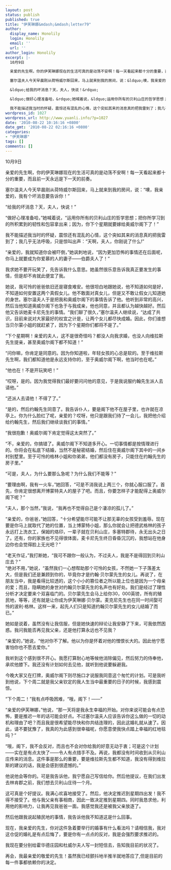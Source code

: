 ```yaml
---
layout: post
status: publish
published: true
title: "伊芙琳娜&mdash;&mdash;letter79"
author:
  display_name: Honolily
  login: Honolily
  email: ''
  url: ''
author_login: Honolily
excerpt: |-
  10月9日

  亲爱的先生啊，你的伊芙琳娜现在的生活可真的是动荡不安啊！每一天看起来都十分的重要，而且前一天永远是下一天的前奏。

  塞尔温夫人今天早晨刚从荷特威尔斯回来，马上就来到我的房间，说：&ldquo;噢，我亲爱的，我有个坏消息要告诉你！&rdquo;

  &ldquo;给我的坏消息？天，夫人，快说！&rdquo;

  &ldquo;做好心理准备哈，&rdquo;她喊着说，&ldquo;运用你所有的贝利山庄的哲学思想；把你所学习到的所积累到的韧性和包容拿出来；因为，你下个星期就要嫁给奥威尔阁下了！&rdquo;

  我不能描述我当时的怀疑，震惊还有混乱的心情，这个突如其来的消息真的把我雷到了；我几乎无法呼吸，只是惊叫出声：&ldquo;天啊，夫人，你刚说了什么!&rdquo;
wordpress_id: 1027
wordpress_url: http://www.yuanli.info/?p=1027
date: '2010-08-22 10:16:16 +0800'
date_gmt: '2010-08-22 02:16:16 +0800'
categories:
- "伊芙琳娜"
tags: []
comments: []
---
```

<p>10月9日</p>
<p>亲爱的先生啊，你的伊芙琳娜现在的生活可真的是动荡不安啊！每一天看起来都十分的重要，而且前一天永远是下一天的前奏。</p>
<p>塞尔温夫人今天早晨刚从荷特威尔斯回来，马上就来到我的房间，说：&ldquo;噢，我亲爱的，我有个坏消息要告诉你！&rdquo;</p>
<p>&ldquo;给我的坏消息？天，夫人，快说！&rdquo;</p>
<p>&ldquo;做好心理准备哈，&rdquo;她喊着说，&ldquo;运用你所有的贝利山庄的哲学思想；把你所学习到的所积累到的韧性和包容拿出来；因为，你下个星期就要嫁给奥威尔阁下了！&rdquo;</p>
<p>我不能描述我当时的怀疑，震惊还有混乱的心情，这个突如其来的消息真的把我雷到了；我几乎无法呼吸，只是惊叫出声：&ldquo;天啊，夫人，你刚说了什么!&rdquo;<a id="more"></a><a id="more-1027"></a></p>
<p>&ldquo;亲爱的，我就知道你会被吓倒，&rdquo;她讽刺地说，&ldquo;因为更加恐怖的事情还在后面呢，你马上就要成为你爱慕的人的妻子&mdash;&mdash;伯爵夫人了！&rdquo;</p>
<p>我求她不要开玩笑了，先告诉我什么意思。她虽然很乐意告诉我真正要发生的事情，但是却不肯就此便宜了我。</p>
<p>她说，我可怜的爸爸依旧还是寝食难安。他很坦白地跟她说，他不知道如何是好，不知道如何安置这两个真假女儿。他不敢面对真女儿，但是又不敢让假女儿知道她的身世。塞尔温夫人于是把我和奥威尔阁下的事情告诉了他。他听到非常的高兴，然后当他知道奥威尔阁下也急于与我成亲，他也同意，并且都认为越快越好。然后他又告诉她麦卡尼先生的事情。&ldquo;我们聊了很久，&rdquo;塞尔温夫人继续说，&ldquo;达成了共识，目前来说对大家最好的权宜之计是，让两个女儿都尽快成婚。因此，你们谁想当贝尔蒙小姐的就赶紧了，因为下个星期你们都将不是了。&rdquo;</p>
<p>&ldquo;下个星期啊！亲爱的夫人，这不是很奇怪吗？都没人向我求婚，也没人向维拉斯先生提亲，甚至奥威尔阁下都不知道！&rdquo;</p>
<p>&ldquo;问你嘛，你肯定是同意的。因为你知道啦，年轻女孩的心总是软的。至于维拉斯先生啊，我们都知道他是永远支持你的，至于奥威尔阁下啊，他当时也在呢。&rdquo;</p>
<p>&ldquo;他也在！不是开玩笑吧！&rdquo;</p>
<p>&ldquo;哎呀，是的。因为我觉得我们最好要问问他的意见，于是我说服约翰先生派人去请他。&rdquo;</p>
<p>&ldquo;还派人去请他！不得了了。&rdquo;</p>
<p>&ldquo;是的，然后约翰先生同意了。我告诉仆人，要是阁下他不在屋子里，也许就在凉亭上。你为什么脸红了呢，亲爱的？哎呀，他只是跟我们待了一会儿，我把他介绍给约翰先生，然后我们继续谈我们的事情。&rdquo;</p>
<p>&ldquo;我很抱歉！奥威尔阁下肯定觉得这太突然了。&rdquo;</p>
<p>&ldquo;不，亲爱的，你搞错了。奥威尔阁下不知道多开心。一切事情都是按情理进行的。你将会在私底下结婚，当然不是秘密结婚，然后住在奥威尔阁下其中的一间乡村别墅里。至于可怜的格林小姐和你弟弟，他们都没有房子，只能住在约翰先生的房子里。&rdquo;</p>
<p>&ldquo;可是，夫人，为什么要那么急呢？为什么我们不能等？&rdquo;</p>
<p>&ldquo;要理由啊，我有一火车，&rdquo;她回答，&ldquo;可是不消我说上两三个，你就心服口服了。首先，你肯定很想离开博蒙特夫人的屋子了吧。而且，你要怎样子才能配得上奥威尔阁下呢？&rdquo;</p>
<p>&ldquo;夫人，那个当然，&rdquo;我说，&ldquo;我再也不觉得自己是个凄凉的孤儿了。&rdquo;</p>
<p>&ldquo;亲爱的，你爸爸，&rdquo;她回答，&ldquo;十分希望能尽可能不让那无辜的女孩受到羞辱。现在要是你马上就取代了她的位置，当上博蒙特小姐，那么你就会让把德武格林的孩子永远打上洗衣工，保姆的烙印，一辈子就在贝利山庄，多塞特郡待，永无出头之日了。还有，你的家族也不见得很体面，麦卡尼先生终日昏昏沉沉的，我想站在他身边你也会觉得脸上无光吧？&rdquo;</p>
<p>&ldquo;老天作证，&rdquo;我打断她，&ldquo;我可不跟你一般认为，不过夫人，我是不是得回到贝利山庄去？&rdquo;<br />
&ldquo;绝对不用，&rdquo;她说，&ldquo;虽然我们一心想帮助那个可怜的女孩，不然她一下子落差太大，但是我们还是兼顾到你的，毕竟你才是约翰&middot;贝尔蒙先生的女儿。再说了，在朋友当中，我是看得比较透的，这个小小的篡位者之所以能上位也是因为一个母亲的爱；而且，隐瞒她的身世对约翰贝尔蒙先生的名声也有好处。我们是经过了理性分析才决定要来个双喜临门的。贝尔蒙先生会马上给你30，000英镑，所有的殖民地，等等，还有就是让你成为伊芙琳娜&middot;贝尔蒙。麦克尼先生也在同一时间娶可怜的波利&middot;格林。这样一来，起先人们只是知道约翰贝尔蒙先生的女儿结婚了而已。&rdquo;</p>
<p>她如是说着，虽然没有让我信服，但是她快速的辩论让我安静了下来，可我依然困惑。我问我能否再见我父亲，还是他打算永远也不见我？</p>
<p>&ldquo;亲爱的，&rdquo;她说，&ldquo;他对你不了解。他以为你是怀着对他的憎恨长大的。因此他宁愿害怕你也不愿去爱你。&rdquo;</p>
<p>我听到这个感到很不开心。我愿打算耐心地等候他消除偏见，然后努力的侍奉他，承欢他膝下。我还没有计划如何去见他，就听到他说要躲避我。</p>
<p>今晚大家又在打牌，奥威尔阁下则尽施口才说服我同意这个匆忙的计划。可是我听到他说，下个周二就是我父亲钦定的我人生当中最重要的日子的时候，我感到震惊。</p>
<p>&ldquo;下个周二！&rdquo;我有点呼吸困难，&ldquo;哦，阁下！&mdash;&mdash;&rdquo;</p>
<p>&ldquo;亲爱的伊芙琳娜，&rdquo;他说，&ldquo;那一天将是我永生幸福的开始。对你来说可能会有点恐怖，要是推迟一年的话可能会好点。不过塞尔温夫人应该告诉你这么做的一切的动机和理由了吧？而且我是很希望能尽快和你共结连理的，因此这婚礼就从速了。因此，请不要犹豫了，我真的为此感到很幸福呢，你愿意使我快点踏上幸福的红地毯吗？&rdquo;</p>
<p>&ldquo;哦，阁下，我不会反对，而且也不会对你给我的好意无动于衷；可是这个计划&mdash;&mdash;实在是有点太快了&mdash;&mdash;令人有点措手不及。再说，我都没有时间收到从贝利山庄传来的消息。这件事是那么的重要，要是维拉斯先生都不知道，我没有得到维拉斯的建议的话，我是会感到很遗憾的。&rdquo;</p>
<p>他说他会等你的。可是我告诉他，我宁愿自己写信给你。然后他提议，在我们出发去林肯郡之前，我们想去贝利山庄待一个月。</p>
<p>这可真是个好提议。我满心欢喜地接受了。然后，他决定推迟到星期四出发！我不得不接受了。他与我父亲有事相商，因此一致决定推到星期四。同时我恳求他，利用他的影响力，让我再见我爸爸一面。我感觉我还是被我父亲放逐了。</p>
<p>然后他跟我说起殖民地的事情，我告诉他我不知道这是什么回事。</p>
<p>现在，我亲爱的先生，你对这件急着要举行的婚事有什么看法吗？请相信我，我对这仓促的婚礼是有点后悔了，要是你有一点点的反对，我是会强烈要求推迟的。</p>
<p>我现在要分别给霍华德庄园和杜威尔夫人写一封短信去，告知我目前的状况了。</p>
<p>再会，我最亲爱的敬爱的先生！虽然我已经颤抖地半推半就地答应了,但是目前的每一件事都依赖你的决定。</p>
